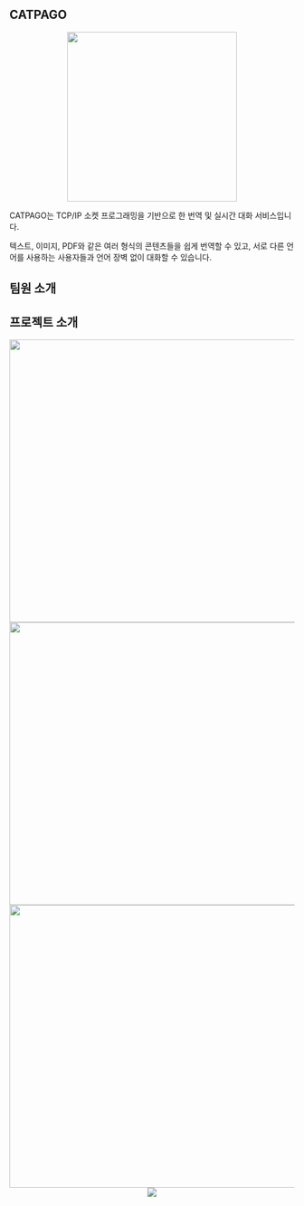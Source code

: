## CATPAGO
<div align="center"> <img src="https://github.com/jhyeon1027/SocketTranslator/assets/150174766/d2d842a8-53c2-4c0d-88f3-deaa4b19129c" width="300" height="300"/> </div>

CATPAGO는 TCP/IP 소켓 프로그래밍을 기반으로 한 번역 및 실시간 대화 서비스입니다.

텍스트, 이미지, PDF와 같은 여러 형식의 콘텐츠들을 쉽게 번역할 수 있고, 서로 다른 언어를 사용하는 사용자들과 언어 장벽 없이 대화할 수 있습니다.

## 팀원 소개

## 프로젝트 소개
<div align="center"> <img src="https://github.com/user-attachments/assets/acf8b9ef-7782-4de7-84cf-0ed5c89d019f" width="800" height="500"/> </div>
<div align="center"> <img src="https://github.com/user-attachments/assets/8e6df3c1-6001-4953-8c90-36f2d1392fd4" width="800" height="500"/> </div>
<div align="center"> <img src="https://github.com/user-attachments/assets/e8df8761-d49f-43b8-8ddd-fb8dce80e247" width="800" height="500"/> </div>
<div align="center"> <img src="https://github.com/user-attachments/assets/c3ff2498-6886-44bb-8058-8408618381d8"/></div>
